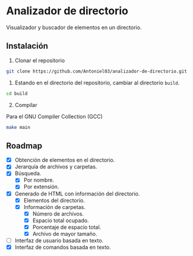 # Analizador de directorio

Visualizador y buscador de elementos en un directorio.

## Instalación

1. Clonar el repositorio

```sh
git clone https://github.com/Antoniel03/analizador-de-directorio.git
```

1. Estando en el directorio del repositorio, cambiar al directorio `build`.

```sh
cd build
```

2. Compilar

Para el GNU Compiler Collection (GCC)

```sh
make main
```

## Roadmap

- [x] Obtención de elementos en el directorio.
- [x] Jerarquía de archivos y carpetas.
- [x] Búsqueda.
  - [x] Por nombre.
  - [x] Por extensión.
- [x] Generado de HTML con información del directorio.
  - [x] Elementos del directorio.
  - [x] Información de carpetas.
    - [x] Número de archivos.
    - [x] Espacio total ocupado.
    - [x] Porcentaje de espacio total.
    - [x] Archivo de mayor tamaño.
- [ ] Interfaz de usuario basada en texto.
- [x] Interfaz de comandos basada en texto.
